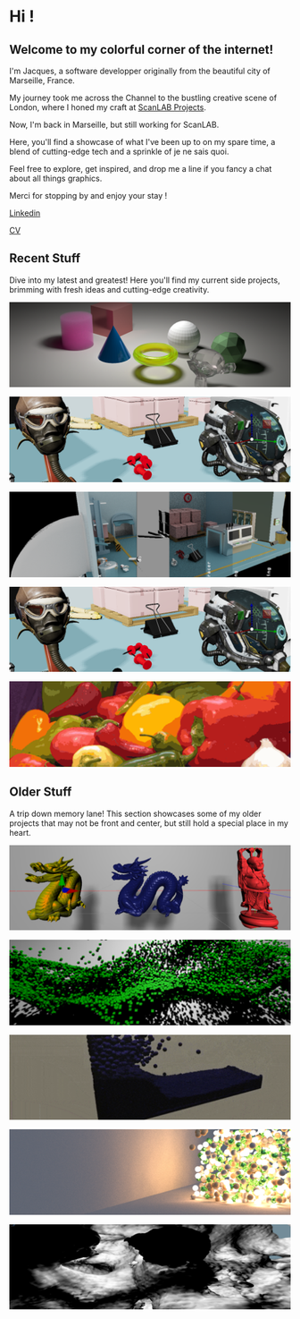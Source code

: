 
# Hi !

## Welcome to my colorful corner of the internet! 

I'm Jacques, a software developper originally from the beautiful city of Marseille, France. 

My journey took me across the Channel to the bustling creative scene of London, where I honed my craft at [ScanLAB Projects](https://scanlabprojects.co.uk/). 

Now, I'm back in Marseille, but still working for ScanLAB.

Here, you'll find a showcase of what I've been up to on my spare time, a blend of cutting-edge tech and a sprinkle of je ne sais quoi. 

Feel free to explore, get inspired, and drop me a line if you fancy a chat about all things graphics. 

Merci for stopping by and enjoy your stay !

[Linkedin](https://www.linkedin.com/in/jacques-pillet-87bb5697/)

[CV](https://github.com/jacquespillet/jacquespillet.github.io/raw/main/CV%20Jacques.pdf)


## Recent Stuff

Dive into my latest and greatest! Here you'll find my current side projects, brimming with fresh ideas and cutting-edge creativity.

[![Path Tracing Blog Posts](Images/Home/GPUPT.PNG)](GPUPT.md)

[![Graphics Library (gfx)](Images/Home/gfx.PNG)](GPUPT.md)

[![Vulkan](Images/Home/vulkan.PNG)](GPUPT.md)

[![Graphics Experiments](Images/Home/gfx.PNG)](GPUPT.md)

[![Media Lab](Images/Home/Lab.PNG)](GPUPT.md)


## Older Stuff

A trip down memory lane! This section showcases some of my older projects that may not be front and center, but still hold a special place in my heart.

[![Toy Engine](Images/Home/Kikoo.PNG)](GPUPT.md)

[![ThreeJS Experiments](Images/Home/Three.PNG)](GPUPT.md)

[![Physics Experiments](Images/Home/Physics.PNG)](GPUPT.md)

[![Path Tracer](Images/Home/PT.PNG)](GPUPT.md)

[![Misc](Images/Home/Misc.PNG)](GPUPT.md)